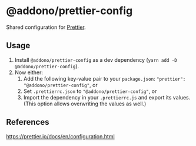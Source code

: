 # @addono/prettier-config

Shared configuration for [Prettier](https:/prettier.io).

## Usage

1. Install `@addono/prettier-config` as a dev dependency (`yarn add -D @addono/prettier-config`).
2. Now either:
   1. Add the following key-value pair to your `package.json`: `"prettier": "@addono/prettier-config"`, or
   2. Set `.prettierrc.json` to `"@addono/prettier-config"`, or
   3. Import the dependency in your `.prettierrc.js` and export its values. (This option allows overwriting the values as well.)

## References

https://prettier.io/docs/en/configuration.html
